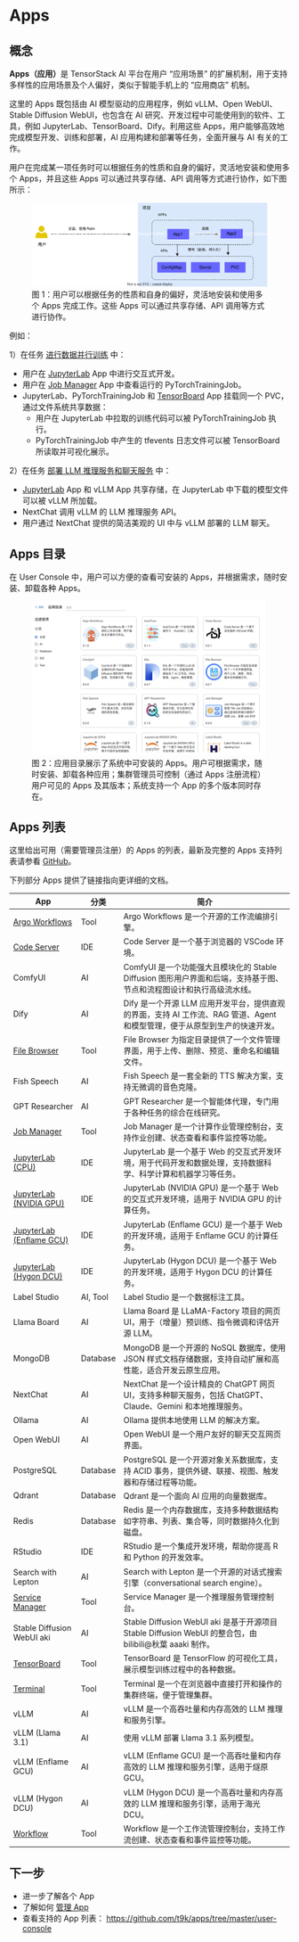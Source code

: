# Apps

## 概念

<b>Apps（应用）</b>是 TensorStack AI 平台在用户 “应用场景” 的扩展机制，用于支持多样性的应用场景及个人偏好，类似于智能手机上的 “应用商店” 机制。

这里的 Apps 既包括由 AI 模型驱动的应用程序，例如 vLLM、Open WebUI、Stable Diffusion WebUI，也包含在 AI 研究、开发过程中可能使用到的软件、工具，例如 JupyterLab、TensorBoard、Dify。利用这些 Apps，用户能够高效地完成模型开发、训练和部署，AI 应用构建和部署等任务，全面开展与 AI 有关的工作。

用户在完成某一项任务时可以根据任务的性质和自身的偏好，灵活地安装和使用多个 Apps，并且这些 Apps 可以通过共享存储、API 调用等方式进行协作，如下图所示：

<figure class="architecture">
  <img alt="app" src="../assets/app/app.drawio.svg" />
  <figcaption>图 1：用户可以根据任务的性质和自身的偏好，灵活地安装和使用多个 Apps 完成工作。这些 Apps 可以通过共享存储、API 调用等方式进行协作。</figcaption>
</figure>

例如：

1）在任务 [进行数据并行训练](../guide/train-model/dp-training.md) 中：

- 用户在 [JupyterLab](./jupyterlab.md) App 中进行交互式开发。
- 用户在 [Job Manager](./job-manager.md) App 中查看运行的 PyTorchTrainingJob。
- JupyterLab、PyTorchTrainingJob 和 [TensorBoard](./tensorboard.md) App 挂载同一个 PVC，通过文件系统共享数据：
  - 用户在 JupyterLab 中拉取的训练代码可以被 PyTorchTrainingJob 执行。
  - PyTorchTrainingJob 中产生的 tfevents 日志文件可以被 TensorBoard 所读取并可视化展示。

2）在任务 [部署 LLM 推理服务和聊天服务](../guide/deploy-model/deploy-llm.md) 中：

- [JupyterLab](./jupyterlab.md) App 和 vLLM App 共享存储，在 JupyterLab 中下载的模型文件可以被 vLLM 所加载。
- NextChat 调用 vLLM 的 LLM 推理服务 API。
- 用户通过 NextChat 提供的简洁美观的 UI 中与 vLLM 部署的 LLM 聊天。

## Apps 目录

在 User Console 中，用户可以方便的查看可安装的 Apps，并根据需求，随时安装、卸载各种 Apps。

<figure class="screenshot">
  <img alt="create-pvc1" src="../assets/app/apps-catalog.png"/>
  <figcaption>图 2：应用目录展示了系统中可安装的 Apps。用户可根据需求，随时安装、卸载各种应用；集群管理员可控制（通过 Apps 注册流程）用户可见的 Apps 及其版本；系统支持一个 App 的多个版本同时存在。</figcaption>
</figure>

## Apps 列表

这里给出可用（需要管理员注册）的 Apps 的列表，最新及完整的 Apps 支持列表请参看 <a target="_blank" rel="noopener noreferrer" href="https://github.com/t9k/apps/tree/master/user-console">GitHub</a>。


下列部分 Apps 提供了链接指向更详细的文档。

| App                                         | 分类     | 简介                                                                                                                       |
| ------------------------------------------- | -------- | -------------------------------------------------------------------------------------------------------------------------- |
| [Argo Workflows](./argo-workflows.md)       | Tool     | Argo Workflows 是一个开源的工作流编排引擎。                                                                               |
| [Code Server](./codeserver.md)              | IDE      | Code Server 是一个基于浏览器的 VSCode 环境。                                                                               |
| ComfyUI                                     | AI       | ComfyUI 是一个功能强大且模块化的 Stable Diffusion 图形用户界面和后端，支持基于图、节点和流程图设计和执行高级流水线。       |
| Dify                                        | AI       | Dify 是一个开源 LLM 应用开发平台，提供直观的界面，支持 AI 工作流、RAG 管道、Agent 和模型管理，便于从原型到生产的快速开发。 |
| [File Browser](./filebrowser.md)            | Tool     | File Browser 为指定目录提供了一个文件管理界面，用于上传、删除、预览、重命名和编辑文件。                                    |
| Fish Speech                                 | AI       | Fish Speech 是一套全新的 TTS 解决方案，支持无微调的音色克隆。                                                              |
| GPT Researcher                              | AI       | GPT Researcher 是一个智能体代理，专门用于各种任务的综合在线研究。                                                          |
| [Job Manager](./job-manager.md)             | Tool     | Job Manager 是一个计算作业管理控制台，支持作业创建、状态查看和事件监控等功能。                                             |
| [JupyterLab (CPU)](./jupyterlab.md)         | IDE      | JupyterLab 是一个基于 Web 的交互式开发环境，用于代码开发和数据处理，支持数据科学、科学计算和机器学习等任务。               |
| [JupyterLab (NVIDIA GPU)](./jupyterlab.md)  | IDE      | JupyterLab (NVIDIA GPU) 是一个基于 Web 的交互式开发环境，适用于 NVIDIA GPU 的计算任务。                                    |
| [JupyterLab (Enflame GCU)](./jupyterlab.md) | IDE      | JupyterLab (Enflame GCU) 是一个基于 Web 的开发环境，适用于 Enflame GCU 的计算任务。                                        |
| [JupyterLab (Hygon DCU)](./jupyterlab.md)   | IDE      | JupyterLab (Hygon DCU) 是一个基于 Web 的开发环境，适用于 Hygon DCU 的计算任务。                                            |
| Label Studio                                | AI, Tool | Label Studio 是一个数据标注工具。                                                                                          |
| Llama Board                                 | AI       | Llama Board 是 LLaMA-Factory 项目的网页 UI，用于（增量）预训练、指令微调和评估开源 LLM。                                   |
| MongoDB                                     | Database | MongoDB 是一个开源的 NoSQL 数据库，使用 JSON 样式文档存储数据，支持自动扩展和高性能，适合开发云原生应用。                  |
| NextChat                                    | AI       | NextChat 是一个设计精良的 ChatGPT 网页 UI，支持多种聊天服务，包括 ChatGPT、Claude、Gemini 和本地推理服务。                 |
| Ollama                                      | AI       | Ollama 提供本地使用 LLM 的解决方案。                                                                                       |
| Open WebUI                                  | AI       | Open WebUI 是一个用户友好的聊天交互网页界面。                                                                              |
| PostgreSQL                                  | Database | PostgreSQL 是一个开源对象关系数据库，支持 ACID 事务，提供外键、联接、视图、触发器和存储过程等功能。                        |
| Qdrant                                      | Database | Qdrant 是一个面向 AI 应用的向量数据库。                                                                                    |
| Redis                                       | Database | Redis 是一个内存数据库，支持多种数据结构如字符串、列表、集合等，同时数据持久化到磁盘。                                     |
| RStudio                                     | IDE      | RStudio 是一个集成开发环境，帮助你提高 R 和 Python 的开发效率。                                                            |
| Search with Lepton                          | AI       | Search with Lepton 是一个开源的对话式搜索引擎（conversational search engine）。                                            |
| [Service Manager](./service-manager.md)     | Tool     | Service Manager 是一个推理服务管理控制台。                                                                                 |
| Stable Diffusion WebUI aki                  | AI       | Stable Diffusion WebUI aki 是基于开源项目 Stable Diffusion WebUI 的整合包，由 bilibili@秋葉 aaaki 制作。                   |
| [TensorBoard](./tensorboard.md)             | Tool     | TensorBoard 是 TensorFlow 的可视化工具，展示模型训练过程中的各种数据。                                                     |
| [Terminal](./terminal.md)                   | Tool     | Terminal 是一个在浏览器中直接打开和操作的集群终端，便于管理集群。                                                          |
| vLLM                                        | AI       | vLLM 是一个高吞吐量和内存高效的 LLM 推理和服务引擎。                                                                       |
| vLLM (Llama 3.1)                            | AI       | 使用 vLLM 部署 Llama 3.1 系列模型。                                                                                        |
| vLLM (Enflame GCU)                          | AI       | vLLM (Enflame GCU) 是一个高吞吐量和内存高效的 LLM 推理和服务引擎，适用于燧原 GCU。                                         |
| vLLM (Hygon DCU)                            | AI       | vLLM (Hygon DCU) 是一个高吞吐量和内存高效的 LLM 推理和服务引擎，适用于海光 DCU。                                           |
| [Workflow](./workflow.md)                   | Tool     | Workflow 是一个工作流管理控制台，支持工作流创建、状态查看和事件监控等功能。                                             |


## 下一步

* 进一步了解各个 App
* 了解如何 [管理 App](../guide/manage-app/index.md)
* 查看支持的 App 列表： <a target="_blank" rel="noopener noreferrer" href="https://github.com/t9k/apps/tree/master/user-console">https://github.com/t9k/apps/tree/master/user-console</a>
